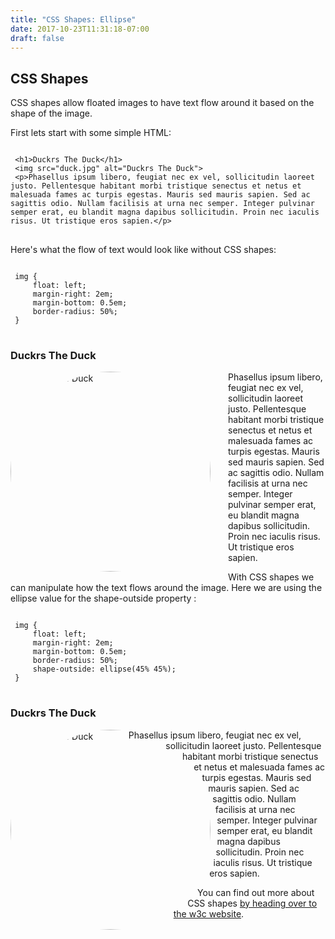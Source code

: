 ```yaml
---
title: "CSS Shapes: Ellipse"
date: 2017-10-23T11:31:18-07:00
draft: false
---
```

## CSS Shapes
CSS shapes allow floated images to have text flow around it based on the shape of the image.

First lets start with some simple HTML:
<pre class="code">
<code>
 &lt;h1&gt;Duckrs The Duck&lt;/h1&gt;
 &lt;img src="duck.jpg" alt="Duckrs The Duck"&gt;
 &lt;p&gt;Phasellus ipsum libero, feugiat nec ex vel, sollicitudin laoreet justo. Pellentesque habitant morbi tristique senectus et netus et malesuada fames ac turpis egestas. Mauris sed mauris sapien. Sed ac sagittis odio. Nullam facilisis at urna nec semper. Integer pulvinar semper erat, eu blandit magna dapibus sollicitudin. Proin nec iaculis risus. Ut tristique eros sapien.&lt;/p&gt;
</code>
</pre>

Here's what the flow of text would look like without CSS shapes:
<pre class="code">
<code>
 img {
     float: left;
     margin-right: 2em;
     margin-bottom: 0.5em;
     border-radius: 50%;
 }
</code>
</pre>
### Duckrs The Duck

<img src="/blog/images/duck.jpg" alt="Duckrs The Duck" width="320" style="float: left;
     margin-right: 2em;
     margin-bottom: 0.5em;
     border-radius: 50%;">

Phasellus ipsum libero, feugiat nec ex vel, sollicitudin laoreet justo. Pellentesque habitant morbi tristique senectus et netus et malesuada fames ac turpis egestas. Mauris sed mauris sapien. Sed ac sagittis odio. Nullam facilisis at urna nec semper. Integer pulvinar semper erat, eu blandit magna dapibus sollicitudin. Proin nec iaculis risus. Ut tristique eros sapien.

With CSS shapes we can manipulate how the text flows around the image. Here we are using the ellipse value for the shape-outside property :
<pre class="code">
<code>
 img {
     float: left;
     margin-right: 2em;
     margin-bottom: 0.5em;
     border-radius: 50%;
     shape-outside: ellipse(45% 45%);
 }
</code>
</pre>

### Duckrs The Duck

<img src="/blog/images/duck.jpg" alt="Duckrs The Duck" width="320" style="float: left;
     margin-right: 2em;
     margin-bottom: 0.5em;
     border-radius: 50%;
     shape-outside: ellipse(45% 45%);">

Phasellus ipsum libero, feugiat nec ex vel, sollicitudin laoreet justo. Pellentesque habitant morbi tristique senectus et netus et malesuada fames ac turpis egestas. Mauris sed mauris sapien. Sed ac sagittis odio. Nullam facilisis at urna nec semper. Integer pulvinar semper erat, eu blandit magna dapibus sollicitudin. Proin nec iaculis risus. Ut tristique eros sapien.

You can find out more about CSS shapes [by heading over to the w3c website](https://www.w3.org/TR/css-shapes-1/#funcdef-ellipse).
